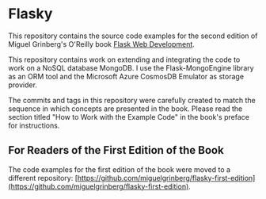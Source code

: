 Flasky
======

This repository contains the source code examples for the second edition of Miguel Grinberg's O'Reilly book [Flask Web Development](http://www.flaskbook.com).

This repository contains work on extending and integrating the code to work on a NoSQL database MongoDB. I use the Flask-MongoEngine library as an ORM tool and the Microsoft Azure CosmosDB Emulator as storage provider.

The commits and tags in this repository were carefully created to match the sequence in which concepts are presented in the book. Please read the section titled "How to Work with the Example Code" in the book's preface for instructions.

For Readers of the First Edition of the Book
--------------------------------------------

The code examples for the first edition of the book were moved to a different repository: [https://github.com/miguelgrinberg/flasky-first-edition](https://github.com/miguelgrinberg/flasky-first-edition).
